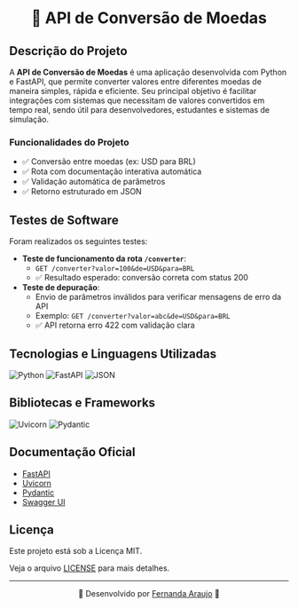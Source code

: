 <h1 align="center">💱 API de Conversão de Moedas</h1>


## Descrição do Projeto

A **API de Conversão de Moedas** é uma aplicação desenvolvida com Python e FastAPI, que permite converter valores entre diferentes moedas de maneira simples, rápida e eficiente. Seu principal objetivo é facilitar integrações com sistemas que necessitam de valores convertidos em tempo real, sendo útil para desenvolvedores, estudantes e sistemas de simulação.

### Funcionalidades do Projeto

- ✅ Conversão entre moedas (ex: USD para BRL)
- ✅ Rota com documentação interativa automática
- ✅ Validação automática de parâmetros
- ✅ Retorno estruturado em JSON

## Testes de Software

Foram realizados os seguintes testes:

- **Teste de funcionamento da rota `/converter`**:
  - `GET /converter?valor=100&de=USD&para=BRL`
  - ✅ Resultado esperado: conversão correta com status 200
- **Teste de depuração**:
  - Envio de parâmetros inválidos para verificar mensagens de erro da API
  - Exemplo: `GET /converter?valor=abc&de=USD&para=BRL`
  - ✅ API retorna erro 422 com validação clara

## Tecnologias e Linguagens Utilizadas

![Python](https://img.shields.io/badge/Python-3.11-blue?logo=python)
![FastAPI](https://img.shields.io/badge/FastAPI-Framework-blue?logo=fastapi&logoColor=blue)
![JSON](https://img.shields.io/badge/JSON-Format-blue?logo=json&logoColor=blue)

## Bibliotecas e Frameworks

![Uvicorn](https://img.shields.io/badge/Uvicorn-ASGI-blue?logo=uvicorn)
![Pydantic](https://img.shields.io/badge/Pydantic-Validation-blue?logo=python)

## Documentação Oficial

- [FastAPI](https://fastapi.tiangolo.com/)
- [Uvicorn](https://www.uvicorn.org/)
- [Pydantic](https://docs.pydantic.dev/)
- [Swagger UI](https://swagger.io/tools/swagger-ui/)

## Licença

Este projeto está sob a Licença MIT.  

Veja o arquivo [LICENSE](LICENSE) para mais detalhes.

---

<p align="center">
  🔹 Desenvolvido por <a href="https://github.com/AraujoTech1">Fernanda Araujo</a> 🔹
</p>
